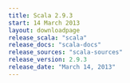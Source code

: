 ```yaml
---
title: Scala 2.9.3
start: 14 March 2013
layout: downloadpage
release_scala: "scala"
release_docs: "scala-docs"
release_sources: "scala-sources"
release_version: 2.9.3
release_date: "March 14, 2013"
---
```


